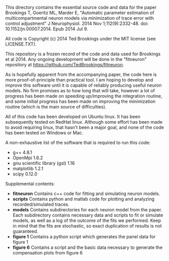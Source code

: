 This directory contains the essential source code and data for the paper
Brookings T, Goeritz ML, Marder E, "Automatic parameter estimation of multicompartmental neuron models via minimization of trace error with control adjustment" J Neurophysiol. 2014 Nov 1;112(9):2332-48. doi: 10.1152/jn.00007.2014. Epub 2014 Jul 9.

All code is Copyright (c) 2014 Ted Brookings under the MIT license (see
LICENSE.TXT).

This repository is a frozen record of the code and data used for Brookings et al 2014. Any ongoing development will be done in the "fitneuron" repository at https://github.com/TedBrookings/fitneuron.

As is hopefully apparent from the accompanying paper, the code here is more proof-of-principle than practical tool. I am hoping to develop and improve this software until it is capable of reliably producing useful neuron models. No firm promises as to how long that will take, however a lot of progress has been made on speeding up/improving the integration routine, and some initial progress has been made on improving the minimization routine (which is the main source of difficulties).

All of this code has been developed on Ubuntu linux. It has been subsequently tested on RedHat linux. Although some effort has been made to avoid requiring linux, that hasn't been a major goal, and none of the code has been tested on Windows or Mac.

A non-exhaustive list of the software that is required to run this code:
- g++ 4.8.1
- OpenMpi 1.6.2
- gnu scientific library (gsl) 1.16
- matplotlib 1.2.1
- scipy 0.12.0

Supplemental contents:
- **fitneuron** Contains c++ code for fitting and simulating neuron models.
- **scripts** Contains python and matlab code for plotting and analyzing recorded/simulated traces.
- **models** Contains subdirectories for each neuron model from the paper. Each subdirectory contains necessary data and scripts to fit or simulate models, as well as a log of the outcome of the fits we performed. Keep in mind that the fits are stochastic, so exact duplication of results is not guaranteed.
- **figure 1** Contains a python script which generates the panel data for figure 1
- **figure 6** Contains a script and the basic data necessary to generate the compensation plots from figure 6
